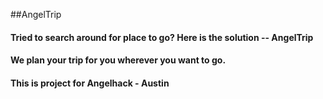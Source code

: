 ##AngelTrip

#### Tried to search around for place to go? Here is the solution -- AngelTrip

#### We plan your trip for you wherever you want to go.
#### This is project for Angelhack - Austin